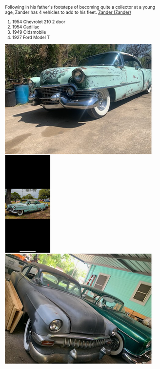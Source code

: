  Following in his father's footsteps of becoming quite a collector at a young age, Zander has 4 vehicles to add to his fleet. [Zander (Zander)](../members/Zander%20(Zander).md)
 
 1. 1954 Chevrolet 210 2 door
 2. 1954 Cadillac
 3. 1949 Oldsmobile
 4. 1927 Ford Model T

![zanders caddy](../assets/zanders%20caddy.jpeg)
![zanders caddy2](../assets/zanders%20caddy2.png)
![zanders 54](../assets/zanders%2054.jpeg)
